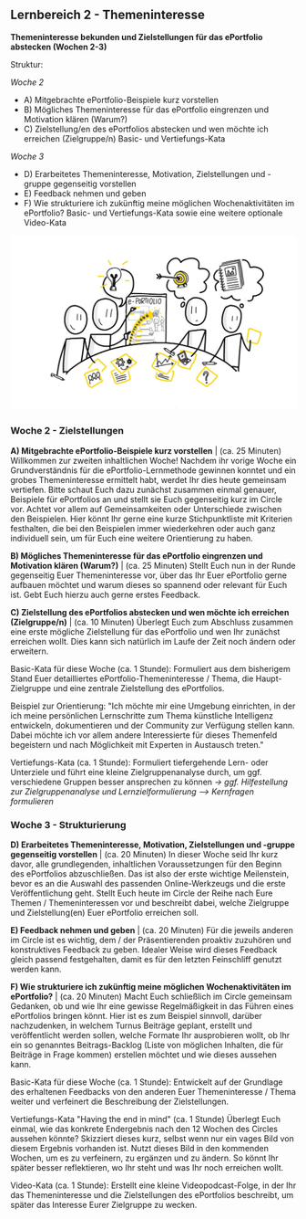## Lernbereich 2 - Themeninteresse

**Themeninteresse bekunden und Zielstellungen für das ePortfolio abstecken 
(Wochen 2-3)**

Struktur:

*Woche 2*
- A) Mitgebrachte ePortfolio-Beispiele kurz vorstellen
- B) Mögliches Themeninteresse für das ePortfolio eingrenzen und Motivation klären (Warum?)
- C) Zielstellung/en des ePortfolios abstecken und wen möchte ich erreichen (Zielgruppe/n)
Basic- und Vertiefungs-Kata

*Woche 3*
- D) Erarbeitetes Themeninteresse, Motivation, Zielstellungen und -gruppe gegenseitig vorstellen
- E) Feedback nehmen und geben
- F) Wie strukturiere ich zukünftig meine möglichen Wochenaktivitäten im ePortfolio?
Basic- und Vertiefungs-Kata sowie eine weitere optionale Video-Kata

![Sketchnote Themenideen und Zielstellungen des ePortfolios von Katrin Mäntele [@kleinerw4hnsinn](https://twitter.com/kleinerw4hnsinn) (CC BY)](./images/image11.jpeg)

### Woche 2 - Zielstellungen

**A) Mitgebrachte ePortfolio-Beispiele kurz vorstellen** | (ca. 25 Minuten)
Willkommen zur zweiten inhaltlichen Woche! Nachdem ihr vorige Woche ein Grundverständnis für die ePortfolio-Lernmethode gewinnen konntet und ein grobes Themeninteresse ermittelt habt, werdet Ihr dies heute gemeinsam vertiefen. Bitte schaut Euch dazu zunächst zusammen einmal genauer, Beispiele für ePortfolios an und stellt sie Euch gegenseitig kurz im Circle vor. Achtet vor allem auf Gemeinsamkeiten oder Unterschiede zwischen den Beispielen. Hier könnt Ihr gerne eine kurze Stichpunktliste mit Kriterien festhalten, die bei den Beispielen immer wiederkehren oder auch ganz individuell sein, um für Euch eine weitere Orientierung zu haben.

**B) Mögliches Themeninteresse für das ePortfolio eingrenzen und Motivation klären (Warum?)** | (ca. 25 Minuten)
Stellt Euch nun in der Runde gegenseitig Euer Themeninteresse vor, über das Ihr Euer ePortfolio gerne aufbauen möchtet und warum dieses so spannend oder relevant für Euch ist. Gebt Euch hierzu auch gerne erstes Feedback.

**C) Zielstellung des ePortfolios abstecken und wen möchte ich erreichen (Zielgruppe/n)** | (ca. 10 Minuten)
Überlegt Euch zum Abschluss zusammen eine erste mögliche Zielstellung für das ePortfolio und wen Ihr zunächst erreichen wollt. Dies kann sich natürlich im Laufe der Zeit noch ändern oder erweitern.

Basic-Kata für diese Woche (ca. 1 Stunde): Formuliert aus dem bisherigem Stand Euer detailliertes ePortfolio-Themeninteresse / Thema, die Haupt-Zielgruppe und eine zentrale Zielstellung des ePortfolios.

Beispiel zur Orientierung: "Ich möchte mir eine Umgebung einrichten, in der ich meine persönlichen Lernschritte zum Thema künstliche Intelligenz entwickeln, dokumentieren und der Community zur Verfügung stellen kann. Dabei möchte ich vor allem andere Interessierte für dieses Themenfeld begeistern und nach Möglichkeit mit Experten in Austausch treten."

Vertiefungs-Kata (ca. 1 Stunde): Formuliert tiefergehende Lern- oder Unterziele und führt eine kleine Zielgruppenanalyse durch, um ggf. verschiedene Gruppen besser ansprechen zu können *-> ggf. Hilfestellung zur Zielgruppenanalyse und Lernzielformulierung –> Kernfragen formulieren*

### Woche 3 - Strukturierung

**D) Erarbeitetes Themeninteresse, Motivation, Zielstellungen und -gruppe gegenseitig vorstellen** | (ca. 20 Minuten)
In dieser Woche seid Ihr kurz davor, alle grundlegenden, inhaltlichen Voraussetzungen für den Beginn des ePortfolios abzuschließen. Das ist also der erste wichtige Meilenstein, bevor es an die Auswahl des passenden Online-Werkzeugs und die erste Veröffentlichung geht. Stellt Euch heute im Circle der Reihe nach Eure Themen / Themeninteressen vor und beschreibt dabei, welche Zielgruppe und Zielstellung(en) Euer ePortfolio erreichen soll.

**E) Feedback nehmen und geben** | (ca. 20 Minuten)
Für die jeweils anderen im Circle ist es wichtig, dem / der Präsentierenden proaktiv zuzuhören und konstruktives Feedback zu geben. Idealer Weise wird dieses Feedback gleich passend festgehalten, damit es für den letzten Feinschliff genutzt werden kann.

**F) Wie strukturiere ich zukünftig meine möglichen Wochenaktivitäten im ePortfolio?** | (ca. 20 Minuten)
Macht Euch schließlich im Circle gemeinsam Gedanken, ob und wie Ihr eine gewisse Regelmäßigkeit in das Führen eines ePortfolios bringen könnt. Hier ist es zum Beispiel sinnvoll, darüber nachzudenken, in welchem Turnus Beiträge geplant, erstellt und veröffentlicht werden sollen, welche Formate Ihr ausprobieren wollt, ob Ihr ein so genanntes Beitrags-Backlog (Liste von möglichen Inhalten, die für Beiträge in Frage kommen) erstellen möchtet und wie dieses aussehen kann.

Basic-Kata für diese Woche (ca. 1 Stunde):
Entwickelt auf der Grundlage des erhaltenen Feedbacks von den anderen Euer Themeninteresse / Thema weiter und verfeinert die Beschreibung der Zielstellungen.

Vertiefungs-Kata "Having the end in mind" (ca. 1 Stunde)
Überlegt Euch einmal, wie das konkrete Endergebnis nach den 12 Wochen des Circles aussehen könnte? Skizziert dieses kurz, selbst wenn nur ein vages Bild von diesem Ergebnis vorhanden ist. Nutzt dieses Bild in den kommenden Wochen, um es zu verfeinern, zu ergänzen und zu ändern. So könnt Ihr später besser reflektieren, wo Ihr steht und was Ihr noch erreichen wollt.

Video-Kata (ca. 1 Stunde):
Erstellt eine kleine Videopodcast-Folge, in der Ihr das Themeninteresse und die Zielstellungen des ePortfolios beschreibt, um später das Interesse Eurer Zielgruppe zu wecken.
